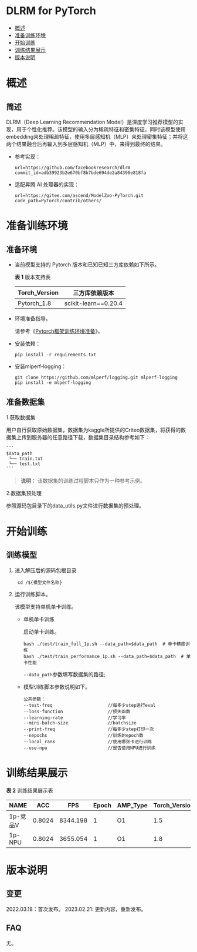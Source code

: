# DLRM for PyTorch

-   [概述](概述.md)
-   [准备训练环境](准备训练环境.md)
-   [开始训练](开始训练.md)
-   [训练结果展示](训练结果展示.md)
-   [版本说明](版本说明.md)


# 概述

## 简述

DLRM（Deep Learning Recommendation Model）是深度学习推荐模型的实现，用于个性化推荐。该模型的输入分为稀疏特征和密集特征，同时该模型使用embedding来处理稀疏特征，使用多层感知机（MLP）来处理密集特征；并将这两个结果融合后再输入到多层感知机（MLP）中，来得到最终的结果。

- 参考实现：

  ```
  url=https://github.com/facebookresearch/dlrm
  commit_id=adb39923b2e670bf8b7bde694de2a84396e818fa
  ```

- 适配昇腾 AI 处理器的实现：

  ```
  url=https://gitee.com/ascend/ModelZoo-PyTorch.git
  code_path=PyTorch/contrib/others/
  ```


# 准备训练环境

## 准备环境

- 当前模型支持的 Pytorch 版本和已知已知三方库依赖如下所示。

  **表 1**  版本支持表
   
  | Torch_Version |    三方库依赖版本  |
  |---------------|-----|
  | Pytorch_1.8   | scikit-learn==0.20.4  |

  


- 环境准备指导。

  请参考《[Pytorch框架训练环境准备](https://www.hiascend.com/document/detail/zh/ModelZoo/pytorchframework/ptes)》。
  

- 安装依赖：

  ```
  pip install -r requirements.txt
  ```

- 安装mlperf-logging：

  ```
  git clone https://github.com/mlperf/logging.git mlperf-logging
  pip install -e mlperf-logging
  ```

## 准备数据集

1.获取数据集

  用户自行获取原始数据集，数据集为kaggle所提供的Criteo数据集，将获得的数据集上传到服务器的任意路径下载，数据集目录结构参考如下：

    ```
    $data_path
     └── train.txt
     └── test.txt
    ```
  > **说明：** 
   >该数据集的训练过程脚本只作为一种参考示例。
  
2.数据集预处理
 
参照源码包目录下的data_utils.py文件进行数据集的预处理。


# 开始训练

## 训练模型
1. 进入解压后的源码包根目录
    ```
     cd /${模型文件名称} 
     ```
2. 运行训练脚本。

   该模型支持单机单卡训练。

   - 单机单卡训练

     启动单卡训练。

     ```
     bash ./test/train_full_1p.sh --data_path=$data_path  # 单卡精度训练
     bash ./test/train_performance_1p.sh --data_path=$data_path  # 单卡性能 
     ```

     `--data_path`参数填写数据集的路径;

    - 模型训练脚本参数说明如下。

      ```
      公共参数：
      --test-freq                     //每多少step进行eval
      --loss-function                 //损失函数
      --learning-rate                 //学习率 
      --mini-batch-size               //batchsize
      --print-freq                    //每多少step打印一次
      --nepochs                       //训练的epoch数
      --local_rank                    //使用哪张卡进行训练
      --use-npu                       //是否使用NPU进行训练
      ```
 
# 训练结果展示

**表 2**  训练结果展示表

| NAME   | ACC    | FPS      | Epoch | AMP_Type | Torch_Version |
|--------|--------|----------|-------|----------|---------------|
| 1p-竞品V | 0.8024 | 8344.198 | 1     | O1       | 1.5           |
| 1p-NPU | 0.8024 | 3655.054 | 1     | O1       | 1.8           |






# 版本说明

## 变更

2022.03.18：首次发布。
2023.02.21: 更新内容，重新发布。

## FAQ
   无。











